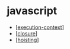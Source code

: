 # javascript

- [[execution-context]]
- [[closure]]
- [[hoisting]]

[//begin]: # "Autogenerated link references for markdown compatibility"
[execution-context]: execution-context "execution context"
[closure]: closure "closure"
[hoisting]: hoisting "hoisting"
[//end]: # "Autogenerated link references"

